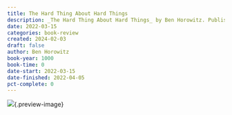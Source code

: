 ```yaml
---
title: The Hard Thing About Hard Things
description: _The Hard Thing About Hard Things_ by Ben Horowitz. Published by HarperAudio, with ISBN 9780062347992.0. Read on 2022-03-15
date: 2022-03-15
categories: book-review
created: 2024-02-03
draft: false
author: Ben Horowitz
book-year: 1000
book-time: 0
date-start: 2022-03-15
date-finished: 2022-04-05
pct-complete: 0
---
```


![](https://img3.od-cdn.com/ImageType-100/0293-1/{D928EDFF-832E-4203-AE90-1B3B7E4119F1}Img100.jpg){.preview-image}